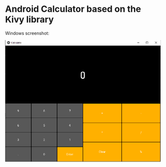 # Android Calculator based on the Kivy library


Windows screenshot:

![alt text](https://github.com/countenum404/Android-Calculator/blob/main/Calculate.png?raw=true)
